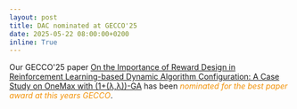 ```yaml
---
layout: post
title: DAC nominated at GECCO'25
date: 2025-05-22 08:00:00+0200
inline: True
---
```


Our GECCO'25 paper [On the Importance of Reward Design in Reinforcement Learning-based Dynamic Algorithm Configuration: A Case Study on OneMax with (1+(λ,λ))-GA](https://arxiv.org/abs/2502.20265) has been *<span style="color: #F29105 !important">nominated for the best paper award at this years GECCO</span>*.
